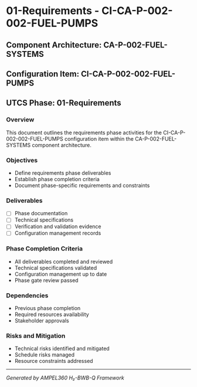 # 01-Requirements - CI-CA-P-002-002-FUEL-PUMPS

## Component Architecture: CA-P-002-FUEL-SYSTEMS
## Configuration Item: CI-CA-P-002-002-FUEL-PUMPS
## UTCS Phase: 01-Requirements

### Overview
This document outlines the requirements phase activities for the CI-CA-P-002-002-FUEL-PUMPS configuration item within the CA-P-002-FUEL-SYSTEMS component architecture.

### Objectives
- Define requirements phase deliverables
- Establish phase completion criteria
- Document phase-specific requirements and constraints

### Deliverables
- [ ] Phase documentation
- [ ] Technical specifications
- [ ] Verification and validation evidence
- [ ] Configuration management records

### Phase Completion Criteria
- All deliverables completed and reviewed
- Technical specifications validated
- Configuration management up to date
- Phase gate review passed

### Dependencies
- Previous phase completion
- Required resources availability
- Stakeholder approvals

### Risks and Mitigation
- Technical risks identified and mitigated
- Schedule risks managed
- Resource constraints addressed

---
*Generated by AMPEL360 H₂-BWB-Q Framework*

